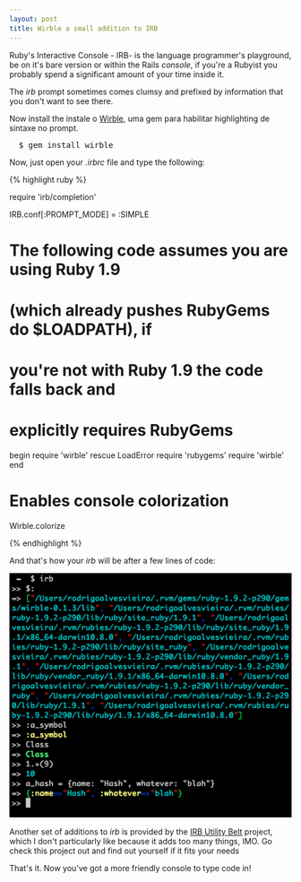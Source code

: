 ```yaml
---
layout: post
title: Wirble a small addition to IRB
---
```


<span class="drops">R</span>uby's Interactive Console - IRB- is the language programmer's playground, be on it's bare version or within the Rails _console_, if you're a Rubyist you probably spend a significant amount of your time inside it.

The _irb_ prompt sometimes comes clumsy and prefixed by information that you don't want to see there. 

Now install the  instale o [Wirble], uma gem para habilitar highlighting de sintaxe no prompt.

<pre class="terminal">
  $ gem install wirble
</pre>

Now, just open your _.irbrc_ file and type the following:

{% highlight ruby %}

require 'irb/completion'

IRB.conf[:PROMPT_MODE] = :SIMPLE

# The following code assumes you are using Ruby 1.9 
# (which already pushes RubyGems do $LOADPATH), if 
# you're not with Ruby 1.9 the code falls back and
# explicitly requires RubyGems

begin
  require 'wirble'
rescue LoadError
  require 'rubygems'
  require 'wirble'
end

# Enables console colorization

Wirble.colorize

{% endhighlight %}

And that's how your _irb_ will be after a few lines of code:

![IRB with Wirble and a simplified prompt](/public/images/irb_wirble.png "IRB with Wirble and a simplified prompt")

Another set of additions to _irb_ is provided by the [IRB Utility Belt] project, which I don't particularly like because it adds too many things, IMO. Go check this project out and find out yourself if it fits your needs

That's it. Now you've got a more friendly console to type code in!

[IRB Utility Belt]: http://utilitybelt.rubyforge.org/
[Wirble]: https://rubygems.org/gems/wirble
